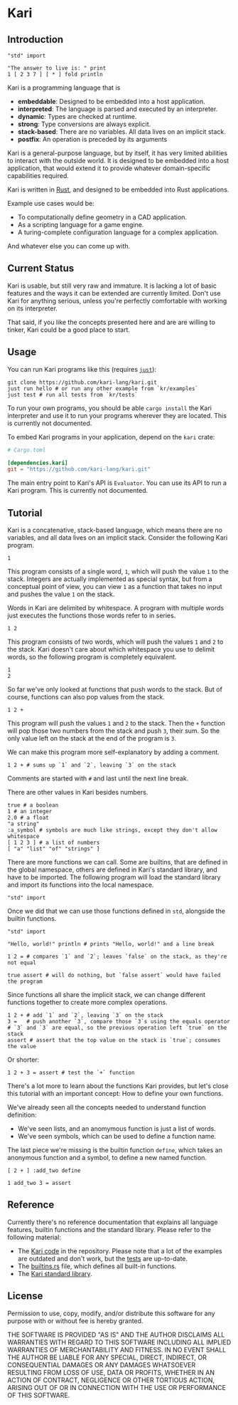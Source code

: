 # Kari

## Introduction

``` kari
"std" import

"The answer to live is: " print
1 [ 2 3 7 ] [ * ] fold println
```

Kari is a programming language that is

- **embeddable**: Designed to be embedded into a host application.
- **interpreted**: The language is parsed and executed by an interpreter.
- **dynamic**: Types are checked at runtime.
- **strong**: Type conversions are always explicit.
- **stack-based**: There are no variables. All data lives on an implicit stack.
- **postfix**: An operation is preceded by its arguments

Kari is a general-purpose language, but by itself, it has very limited abilities to interact with the outside world. It is designed to be embedded into a host application, that would extend it to provide whatever domain-specific capabilities required.

Kari is written in [Rust], and designed to be embedded into Rust applications.

Example use cases would be:

- To computationally define geometry in a CAD application.
- As a scripting language for a game engine.
- A turing-complete configuration language for a complex application.

And whatever else you can come up with.


## Current Status

Kari is usable, but still very raw and immature. It is lacking a lot of basic features and the ways it can be extended are currently limited. Don't use Kari for anything serious, unless you're perfectly comfortable with working on its interpreter.

That said, if you like the concepts presented here and are are willing to tinker, Kari could be a good place to start.


## Usage

You can run Kari programs like this (requires [`just`]):

```
git clone https://github.com/kari-lang/kari.git
just run hello # or run any other example from `kr/examples`
just test # run all tests from `kr/tests`
```

To run your own programs, you should be able `cargo install` the Kari interpreter and use it to run your programs wherever they are located. This is currently not documented.

To embed Kari programs in your application, depend on the `kari` crate:
``` toml
# Cargo.toml

[dependencies.kari]
git = "https://github.com/kari-lang/kari.git"
```

The main entry point to Kari's API is `Evaluator`. You can use its API to run a Kari program. This is currently not documented.


## Tutorial

Kari is a concatenative, stack-based language, which means there are no variables, and all data lives on an implicit stack. Consider the following Kari program.

``` kari
1
```

This program consists of a single word, `1`, which will push the value `1` to the stack. Integers are actually implemented as special syntax, but from a conceptual point of view, you can view `1` as a function that takes no input and pushes the value `1` on the stack.

Words in Kari are delimited by whitespace. A program with multiple words just executes the functions those words refer to in series.

``` kari
1 2
```

This program consists of two words, which will push the values `1` and `2` to the stack. Kari doesn't care about which whitespace you use to delimit words, so the following program is completely equivalent.

``` kari
1
2
```

So far we've only looked at functions that push words to the stack. But of course, functions can also pop values from the stack.

``` kari
1 2 +
```

This program will push the values `1` and `2` to the stack. Then the `+` function will pop those two numbers from the stack and push `3`, their sum. So the only value left on the stack at the end of the program is `3`.

We can make this program more self-explanatory by adding a comment.

``` kari
1 2 + # sums up `1` and `2`, leaving `3` on the stack
```

Comments are started with `#` and last until the next line break.

There are other values in Kari besides numbers.

``` kari
true # a boolean
1 # an integer
2.0 # a float
"a string"
:a_symbol # symbols are much like strings, except they don't allow whitespace
[ 1 2 3 ] # a list of numbers
[ "a" "list" "of" "strings" ]
```

There are more functions we can call. Some are builtins, that are defined in the global namespace, others are defined in Kari's standard library, and have to be imported. The following program will load the standard library and import its functions into the local namespace.

``` kari
"std" import
```

Once we did that we can use those functions defined in `std`, alongside the builtin functions.

``` kari
"std" import

"Hello, world!" println # prints "Hello, world!" and a line break

1 2 = # compares `1` and `2`; leaves `false` on the stack, as they're not equal

true assert # will do nothing, but `false assert` would have failed the program
```

Since functions all share the implicit stack, we can change different functions together to create more complex operations.

``` kari
1 2 + # add `1` and `2`, leaving `3` on the stack
3 =   # push another `3`, compare those `3`s using the equals operator
# `3` and `3` are equal, so the previous operation left `true` on the stack
assert # assert that the top value on the stack is `true`; consumes the value
```

Or shorter:

``` kari
1 2 + 3 = assert # test the `+` function
```

There's a lot more to learn about the functions Kari provides, but let's close this tutorial with an important concept: How to define your own functions.

We've already seen all the concepts needed to understand function definition:

- We've seen lists, and an anomymous function is just a list of words.
- We've seen symbols, which can be used to define a function name.

The last piece we're missing is the builtin function `define`, which takes an anonymous function and a symbol, to define a new named function.

``` kari
[ 2 + ] :add_two define

1 add_two 3 = assert
```


## Reference

Currently there's no reference documentation that explains all language features, builtin functions and the standard library. Please refer to the following material:

- The [Kari code] in the repository. Please note that a lot of the examples are outdated and don't work, but the [tests] are up-to-date.
- The [builtins.rs] file, which defines all built-in functions.
- The [Kari standard library].


## License

Permission to use, copy, modify, and/or distribute this software for any purpose with or without fee is hereby granted.

THE SOFTWARE IS PROVIDED "AS IS" AND THE AUTHOR DISCLAIMS ALL WARRANTIES WITH REGARD TO THIS SOFTWARE INCLUDING ALL IMPLIED WARRANTIES OF MERCHANTABILITY AND FITNESS. IN NO EVENT SHALL THE AUTHOR BE LIABLE FOR ANY SPECIAL, DIRECT, INDIRECT, OR CONSEQUENTIAL DAMAGES OR ANY DAMAGES WHATSOEVER RESULTING FROM LOSS OF USE, DATA OR PROFITS, WHETHER IN AN ACTION OF CONTRACT, NEGLIGENCE OR OTHER TORTIOUS ACTION, ARISING OUT OF OR IN CONNECTION WITH THE USE OR PERFORMANCE OF THIS SOFTWARE.


[Rust]: https://www.rust-lang.org/
[`just`]: https://crates.io/crates/just
[Kari code]: https://github.com/kari-lang/kari/tree/master/kr
[tests]: https://github.com/kari-lang/kari/tree/master/kr/tests
[builtins.rs]: https://github.com/kari-lang/kari/blob/master/src/builtins.rs
[Kari standard library]: https://github.com/kari-lang/kari/blob/master/kr/src/std.kr
